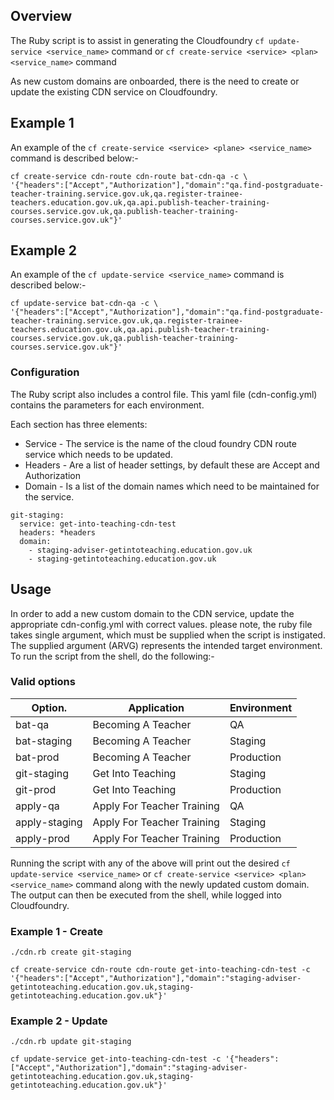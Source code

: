 ## Overview

The Ruby script is to assist in generating the Cloudfoundry `cf update-service <service_name>` command or `cf create-service <service> <plan> <service_name>` command

As new custom domains are onboarded, there is the need to create or update the existing CDN service on Cloudfoundry.

## Example 1

An example of the `cf create-service <service> <plane> <service_name>` command is described below:-

```
cf create-service cdn-route cdn-route bat-cdn-qa -c \
'{"headers":["Accept","Authorization"],"domain":"qa.find-postgraduate-teacher-training.service.gov.uk,qa.register-trainee-teachers.education.gov.uk,qa.api.publish-teacher-training-courses.service.gov.uk,qa.publish-teacher-training-courses.service.gov.uk"}'
```
## Example 2

An example of the `cf update-service <service_name>` command is described below:-

```
cf update-service bat-cdn-qa -c \
'{"headers":["Accept","Authorization"],"domain":"qa.find-postgraduate-teacher-training.service.gov.uk,qa.register-trainee-teachers.education.gov.uk,qa.api.publish-teacher-training-courses.service.gov.uk,qa.publish-teacher-training-courses.service.gov.uk"}'
```
### Configuration

The Ruby script also includes a control file. This yaml file (cdn-config.yml) contains the parameters for each environment.

Each section has three elements:

- Service - The service is the name of the cloud foundry CDN route service which needs to be updated.
- Headers - Are a list of header settings, by default these are Accept and Authorization
- Domain - Is a list of the domain names which need to be maintained for the service.

```
git-staging:
  service: get-into-teaching-cdn-test
  headers: *headers
  domain:
    - staging-adviser-getintoteaching.education.gov.uk
    - staging-getintoteaching.education.gov.uk
```

## Usage

In order to add a new custom domain to the CDN service, update the appropriate cdn-config.yml with correct values.
please note, the ruby file takes single argument, which must be supplied when the script is instigated.
The supplied argument (ARVG) represents the intended target environment. To run the script from the shell, do the following:-

### Valid options
|Option.       |Application                |Environment|
|--------------|---------------------------|-----------|
|bat-qa        |Becoming A Teacher         |QA         |
|bat-staging   |Becoming A Teacher         |Staging    |
|bat-prod      |Becoming A Teacher         |Production |
|git-staging   |Get Into Teaching          |Staging    |
|git-prod      |Get Into Teaching          |Production |
|apply-qa      |Apply For Teacher Training |QA         |
|apply-staging |Apply For Teacher Training |Staging    |
|apply-prod    |Apply For Teacher Training |Production |


Running the script with any of the above will print out the desired `cf update-service <service_name>` or `cf create-service <service> <plan> <service_name>` command along with the newly updated custom domain. The output can then be executed from the shell, while logged into Cloudfoundry.

### Example 1 - Create

```
./cdn.rb create git-staging

cf create-service cdn-route cdn-route get-into-teaching-cdn-test -c '{"headers":["Accept","Authorization"],"domain":"staging-adviser-getintoteaching.education.gov.uk,staging-getintoteaching.education.gov.uk"}'

```

### Example 2 - Update

```
./cdn.rb update git-staging

cf update-service get-into-teaching-cdn-test -c '{"headers":["Accept","Authorization"],"domain":"staging-adviser-getintoteaching.education.gov.uk,staging-getintoteaching.education.gov.uk"}'

```
